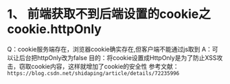 # 1、 前端获取不到后端设置的cookie之cookie.httpOnly

Q：cookie服务端存在，浏览器cookie确实存在,但客户端不能通过js取到
A：可以让后台把httpOnly改为false
目的：将cookie设置成HttpOnly是为了防止XSS攻击，窃取cookie内容，这样就增加了cookie的安全性
参考文献：`https://blog.csdn.net/shidaping/article/details/72235996`
